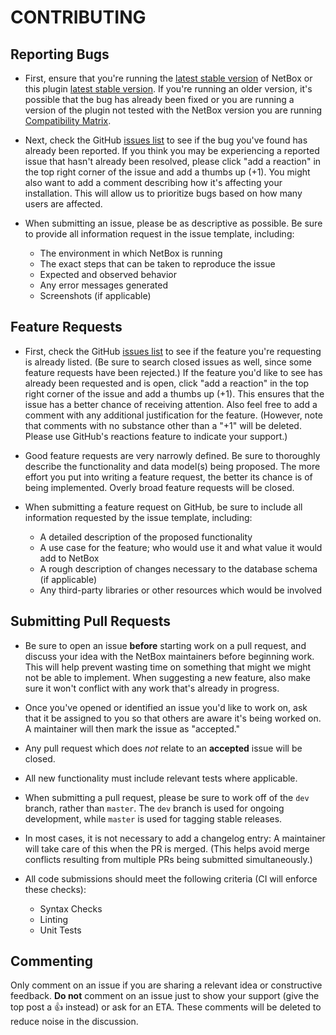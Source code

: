 # CONTRIBUTING

## Reporting Bugs

* First, ensure that you're running the [latest stable version](https://github.com/netbox-community/netbox/releases)
of NetBox or this plugin [latest stable version](https://github.com/Onemind-Services-LLC/netbox-device-lifecycle-mgmt/releases).
If you're running an older version, it's possible that the bug has already been fixed
or you are running a version of the plugin not tested with the NetBox version
you are running [Compatibility Matrix](./README.md#compatibility).

* Next, check the GitHub [issues list](https://github.com/Onemind-Services-LLC/netbox-device-lifecycle-mgmt/issues)
to see if the bug you've found has already been reported. If you think you may
be experiencing a reported issue that hasn't already been resolved, please
click "add a reaction" in the top right corner of the issue and add a thumbs
up (+1). You might also want to add a comment describing how it's affecting your
installation. This will allow us to prioritize bugs based on how many users are
affected.

* When submitting an issue, please be as descriptive as possible. Be sure to
provide all information request in the issue template, including:

  * The environment in which NetBox is running
  * The exact steps that can be taken to reproduce the issue
  * Expected and observed behavior
  * Any error messages generated
  * Screenshots (if applicable)

## Feature Requests

* First, check the GitHub [issues list](https://github.com/Onemind-Services-LLC/netbox-device-lifecycle-mgmt/issues)
to see if the feature you're requesting is already listed. (Be sure to search
closed issues as well, since some feature requests have been rejected.) If the
feature you'd like to see has already been requested and is open, click "add a
reaction" in the top right corner of the issue and add a thumbs up (+1). This
ensures that the issue has a better chance of receiving attention. Also feel
free to add a comment with any additional justification for the feature.
(However, note that comments with no substance other than a "+1" will be
deleted. Please use GitHub's reactions feature to indicate your support.)

* Good feature requests are very narrowly defined. Be sure to thoroughly
describe the functionality and data model(s) being proposed. The more effort
you put into writing a feature request, the better its chance is of being
implemented. Overly broad feature requests will be closed.

* When submitting a feature request on GitHub, be sure to include all
information requested by the issue template, including:

  * A detailed description of the proposed functionality
  * A use case for the feature; who would use it and what value it would add
    to NetBox
  * A rough description of changes necessary to the database schema (if
    applicable)
  * Any third-party libraries or other resources which would be involved

## Submitting Pull Requests

* Be sure to open an issue **before** starting work on a pull request, and
discuss your idea with the NetBox maintainers before beginning work. This will
help prevent wasting time on something that might we might not be able to
implement. When suggesting a new feature, also make sure it won't conflict with
any work that's already in progress.

* Once you've opened or identified an issue you'd like to work on, ask that it
be assigned to you so that others are aware it's being worked on. A maintainer
will then mark the issue as "accepted."

* Any pull request which does _not_ relate to an **accepted** issue will be closed.

* All new functionality must include relevant tests where applicable.

* When submitting a pull request, please be sure to work off of the `dev`
branch, rather than `master`. The `dev` branch is used for ongoing
development, while `master` is used for tagging stable releases.

* In most cases, it is not necessary to add a changelog entry: A maintainer will
take care of this when the PR is merged. (This helps avoid merge conflicts
resulting from multiple PRs being submitted simultaneously.)

* All code submissions should meet the following criteria (CI will enforce
these checks):

  * Syntax Checks
  * Linting
  * Unit Tests

## Commenting

Only comment on an issue if you are sharing a relevant idea or constructive
feedback. **Do not** comment on an issue just to show your support (give the
top post a :+1: instead) or ask for an ETA. These comments will be deleted to
reduce noise in the discussion.

